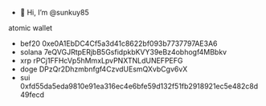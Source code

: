 - 👋 Hi, I’m @sunkuy85

atomic wallet

- bef20
0xe0A1EbDC4Cf5a3d41c8622bf093b7737797AE3A6
- solana
7eQVGJRtpERjbB5GsfidpkbKVY39eBz4obhogf4MBbkv
- xrp
rPCj1FFHcVp5hMmxLpvPNXTNLdUNEFPEFG
- doge
DPzQr2Dhzmbnfgf4CzvdUEsmQXvbCgv6vX
- sui
0xfd55da5eda9810e91ea316ec4e6bfe59d132f51fb2918921ec5e482c8d49fecd
